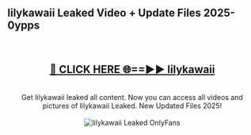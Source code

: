 <h2>lilykawaii Leaked Video + Update Files 2025- 0ypps</h2>
<br>
<div align="center">
<h2><a href="https://libra.edu.pl?lilykawaii" rel="nofollow">🔴 CLICK HERE 🌐==►► lilykawaii</a></h2>
<br>
Get lilykawaii leaked all content. Now you can access all videos and pictures of lilykawaii Leaked. New Updated Files 2025!
<br>
<br>
<a href="https://libra.edu.pl?lilykawaii" rel="nofollow" data-target="animated-image.originalLink"><img src="https://i.ibb.co.com/WyWwxjT/player-gif2.gif" alt="lilykawaii Leaked OnlyFans" style="max-width: 100%; display: inline-block;" data-target="animated-image.originalImage"></a>
</div>
<br>